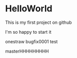 # HelloWorld
This is my first project on github


I'm so happy to start it







onestraw
bugfix0001 test

masterHHHHHHHHH
